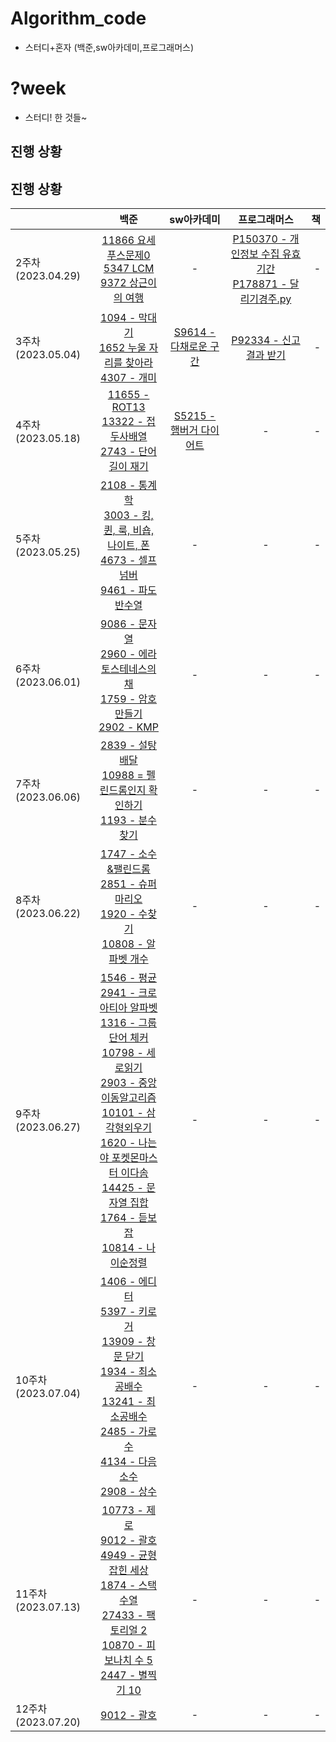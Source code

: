# Algorithm_code
- 스터디+혼자 (백준,sw아카데미,프로그래머스)

# ?week
- 스터디! 한 것들~
## 진행 상황
## 진행 상황
||백준|sw아카데미|프로그래머스|책|
|:---|:---:|:---:|:---:|---:|
|2주차(2023.04.29)|[11866 요세푸스문제0](https://www.acmicpc.net/problem/11866)<br>[5347 LCM](https://www.acmicpc.net/problem/5347)<br>[9372 상근이의 여행](https://www.acmicpc.net/problem/9372)|-|[P150370 - 개인정보 수집 유효기간](https://programmers.co.kr/)<br>[P178871 - 달리기경주.py](https://programmers.co.kr/)|-|
|3주차(2023.05.04)|[1094 - 막대기](https://www.acmicpc.net/problem/1094)<br>[1652 누울 자리를 찾아라](https://www.acmicpc.net/problem/1652)<br>[4307 - 개미](https://www.acmicpc.net/problem/4307)|[S9614 - 다채로운 구간](https://swexpertacademy.com/main/main.do)|[P92334 - 신고 결과 받기]()|-|
|4주차(2023.05.18)|[11655 - ROT13](https://www.acmicpc.net/problem/11655)<br>[13322 - 접두사배열](https://www.acmicpc.net/problem/13322)<br>[2743 - 단어 길이 재기](https://www.acmicpc.net/problem/2743)<br>|[S5215 - 햄버거 다이어트](https://swexpertacademy.com/main/main.do)|-|-|
|5주차(2023.05.25)|[2108 - 통계학](https://www.acmicpc.net/problem/2108)<br>[3003 - 킹, 퀸, 룩, 비숍, 나이트, 폰](https://www.acmicpc.net/problem/3003)<br>[4673 - 셀프 넘버](https://www.acmicpc.net/problem/4673)<br>[9461 - 파도반수열](https://www.acmicpc.net/problem/9461)<br>|-|-|-|
|6주차(2023.06.01)|[9086 - 문자열](https://www.acmicpc.net/problem/9086)<br>[2960 - 에라토스테네스의채](https://www.acmicpc.net/problem/2960)<br>[1759 - 암호만들기](https://www.acmicpc.net/problem/1759)<br>[2902 - KMP](https://www.acmicpc.net/problem/2902)|-|-|-|
|7주차(2023.06.06)|[2839 - 설탕배달](https://www.acmicpc.net/problem/2839)<br>[10988 = 펠린드롬인지 확인하기](https://www.acmicpc.net/problem/10988)<br>[1193 - 분수찾기](https://www.acmicpc.net/problem/1193)|-|-|-|
|8주차(2023.06.22)|[1747 - 소수&팰린드롬](https://www.acmicpc.net/problem/1747)<br>[2851 - 슈퍼 마리오](https://www.acmicpc.net/problem/2851)<br>[1920 - 수찾기](https://www.acmicpc.net/problem/1920)<br>[10808 - 알파벳 개수](https://www.acmicpc.net/problem/10808)|-|-|-|
|9주차(2023.06.27)|[1546 - 평균](https://www.acmicpc.net/problem/1546)<br>[2941 - 크로아티아 알파벳](https://www.acmicpc.net/problem/2941)<br>[1316 - 그룹단어 체커](https://www.acmicpc.net/problem/1316)<br>[10798 - 세로읽기](https://www.acmicpc.net/problem/10798)<br>[2903 - 중앙이동알고리즘](https://www.acmicpc.net/problem/2903)<br>[10101 - 삼각형외우기](https://www.acmicpc.net/problem/10101)<br>[1620 - 나는야 포켓몬마스터 이다솜](https://www.acmicpc.net/problem/1620)<br>[14425 - 문자열 집합](https://www.acmicpc.net/problem/14425)<br>[1764 - 듣보잡](https://www.acmicpc.net/problem/1764)<br>[10814 - 나이순정렬](https://www.acmicpc.net/problem/10814)|-|-|-|
|10주차(2023.07.04)|[1406 - 에디터](https://www.acmicpc.net/problem/1406)<br>[5397 - 키로거](https://www.acmicpc.net/problem/5397)<br>[13909 - 창문 닫기](https://www.acmicpc.net/problem/13909)<br>[1934 - 최소공배수](https://www.acmicpc.net/problem/1934)<br>[13241 - 최소공배수](https://www.acmicpc.net/problem/13241)<br>[2485 - 가로수](https://www.acmicpc.net/problem/2485)<br>[4134 - 다음 소수](https://www.acmicpc.net/problem/4134)<br>[2908 - 상수](https://www.acmicpc.net/problem/2908)<br>|-|-|-|
|11주차(2023.07.13)|[10773 - 제로](https://www.acmicpc.net/problem/2908)<br>[9012 - 괄호](https://www.acmicpc.net/problem/9012)<br>[4949 - 균형잡힌 세상](https://www.acmicpc.net/problem/4949)<br>[1874 - 스택 수열](https://www.acmicpc.net/problem/1874)<br>[27433 - 팩토리얼 2](https://www.acmicpc.net/problem/27433)<br>[10870 - 피보나치 수 5](https://www.acmicpc.net/problem/10870)<br>[2447 - 별찍기 10](https://www.acmicpc.net/problem/2447)|-|-|-|
|12주차(2023.07.20)|[9012 - 괄호](https://www.acmicpc.net/problem/9012)<br>|-|-|-|
